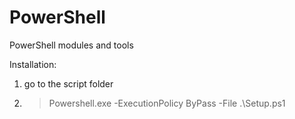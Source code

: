 PowerShell
==========

PowerShell modules and tools 

Installation:
1. go to the script folder
2. >Powershell.exe -ExecutionPolicy ByPass -File .\Setup.ps1